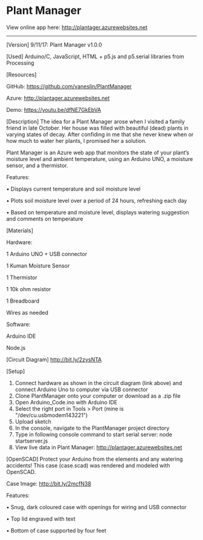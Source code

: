 # Plant Manager

View online app here: http://plantager.azurewebsites.net

---

[Version]    9/11/17:  Plant Manager v1.0.0

[Used]       Arduino/C, JavaScript, HTML + p5.js and p5.serial libraries from Processing


[Resources] 

GitHub: https://github.com/vaneslin/PlantManager 

Azure: http://plantager.azurewebsites.net 

Demo: https://youtu.be/dfNE7GkEbVA 
 
 
[Description] 
The idea for a Plant Manager arose when I visited a family friend in late October. Her house was filled with beautiful (dead) plants in varying states of decay. After confiding in me that she never knew when or how much to water her plants, I promised her a solution. 

Plant Manager is an Azure web app that monitors the state of your plant’s moisture level and ambient temperature, using an Arduino UNO, a moisture sensor, and a thermistor. 

Features:  

•	Displays current temperature and soil moisture level 

•	Plots soil moisture level over a period of 24 hours, refreshing each day 

•	Based on temperature and moisture level, displays watering suggestion and comments on temperature 


[Materials] 

Hardware:

1 Arduino UNO + USB connector 

1 Kuman Moisture Sensor 

1 Thermistor 

1 10k ohm resistor 

1 Breadboard 

Wires as needed 


Software:

Arduino IDE  

Node.js 


[Circuit Diagram]
http://bit.ly/2zysNTA


[Setup]
1.	Connect hardware as shown in the circuit diagram (link above) and connect Arduino Uno to computer via USB connector
2.	Clone PlantManager onto your computer or download as a .zip file
3.	Open Arduino_Code.ino with Arduino IDE
4.	Select the right port in Tools > Port (mine is "/dev/cu.usbmodem143221")
5.	Upload sketch
6.	In the console, navigate to the PlantManager project directory
7.	Type in following console command to start serial server:  node startserver.js
8.	View live data in Plant Manager:  http://plantager.azurewebsites.net

[OpenSCAD]
Protect your Arduino from the elements and any watering accidents! This case (case.scad) was rendered and modeled with OpenSCAD.

Case Image: http://bit.ly/2mcfN38

Features:

•	Snug, dark coloured case with openings for wiring and USB connector

•	Top lid engraved with text

•	Bottom of case supported by four feet






